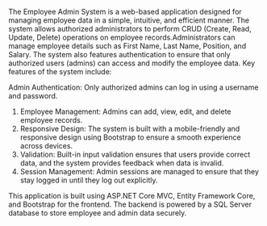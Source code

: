 The Employee Admin System is a web-based application designed for managing employee data in a simple, intuitive, and efficient manner. The system allows authorized administrators to perform CRUD (Create, Read, Update, Delete) operations on employee records.Administrators can manage employee details such as First Name, Last Name, Position, and Salary. The system also features authentication to ensure that only authorized users (admins) can access and modify the employee data. Key features of the system include:

Admin Authentication: Only authorized admins can log in using a username and password.
1. Employee Management: Admins can add, view, edit, and delete employee records.
2. Responsive Design: The system is built with a mobile-friendly and responsive design using Bootstrap to ensure a smooth experience across devices.
3. Validation: Built-in input validation ensures that users provide correct data, and the system provides feedback when data is invalid.
4. Session Management: Admin sessions are managed to ensure that they stay logged in until they log out explicitly.

This application is built using ASP.NET Core MVC, Entity Framework Core, and Bootstrap for the frontend. The backend is powered by a SQL Server database to store employee and admin data securely.
